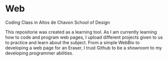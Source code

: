 # Web
Coding Class in Altos de Chavon School of Design

This repositorie was created as a learning tool. 
As I am currently learning how to code and program web pages, I upload different projects given to us to practice and learn about the subject.
From a simple WebBio to developing a web page for an Eraser, I trust Github to be a showroom to my developing programmer abilities.
